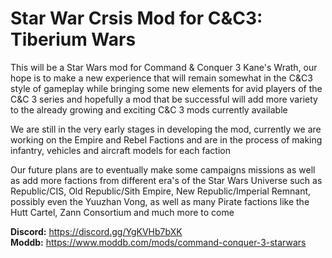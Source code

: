# Star War Crsis Mod for C&C3: Tiberium Wars  
This will be a Star Wars mod for Command & Conquer 3 Kane's Wrath, our hope is to make a new experience that will remain somewhat in the C&C3 style of gameplay while bringing some new elements for avid players of the C&C 3 series and hopefully a mod that be successful will add more variety to the already growing and exciting C&C 3 mods currently available  

We are still in the very early stages in developing the mod, currently we are working on the Empire and Rebel Factions and are in the process of making infantry, vehicles and aircraft models for each faction  

Our future plans are to eventually make some campaigns missions as well as add more factions from different era's of the Star Wars Universe such as Republic/CIS, Old Republic/Sith Empire, New Republic/Imperial Remnant, possibly even the Yuuzhan Vong, as well as many Pirate factions like the Hutt Cartel, Zann Consortium and much more to come  

**Discord:**  https://discord.gg/YgKVHb7bXK  
**Moddb:** https://www.moddb.com/mods/command-conquer-3-starwars  
